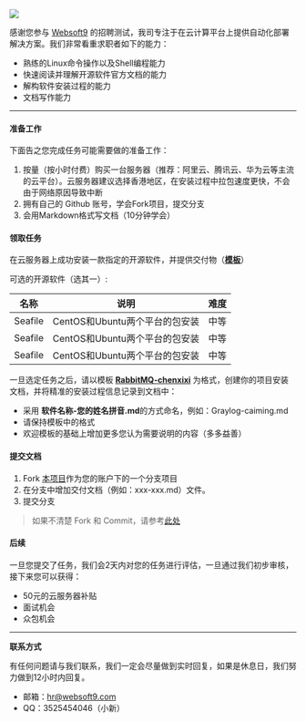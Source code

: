 ![](https://res.infoq.com/articles/continuous-testing-best-practices/en/headerimage/unlocking-continuous-testing-logo-big-1564402385131.jpg)

感谢您参与 [Websoft9](https://www.websoft9.com) 的招聘测试，我司专注于在云计算平台上提供自动化部署解决方案。我们非常看重求职者如下的能力：

* 熟练的Linux命令操作以及Shell编程能力
* 快速阅读并理解开源软件官方文档的能力
* 解构软件安装过程的能力
* 文档写作能力

---
#### 准备工作

下面告之您完成任务可能需要做的准备工作：

1. 按量（按小时付费）购买一台服务器（推荐：阿里云、腾讯云、华为云等主流的云平台）。云服务器建议选择香港地区，在安装过程中拉包速度更快，不会由于网络原因导致中断
2. 拥有自己的 Github 账号，学会Fork项目，提交分支
3. 会用Markdown格式写文档（10分钟学会）

#### 领取任务

在云服务器上成功安装一款指定的开源软件，并提供交付物（**[模板](/RabbitMQ-chenxixi.md)**）

可选的开源软件（选其一）:

| 名称     | 说明                           | 难度 |
| -------- | ------------------------------ | ---- |
| Seafile | CentOS和Ubuntu两个平台的包安装 | 中等 |
| Seafile | CentOS和Ubuntu两个平台的包安装 | 中等 |
| Seafile | CentOS和Ubuntu两个平台的包安装 | 中等 |

一旦选定任务之后，请以模板 **[RabbitMQ-chenxixi](/RabbitMQ-chenxixi.md)** 为格式，创建你的项目安装文档，并将精准的安装过程信息记录到文档中：

* 采用 **软件名称-您的姓名拼音.md**的方式命名，例如：Graylog-caiming.md
* 请保持模板中的格式
* 欢迎模板的基础上增加更多您认为需要说明的内容（多多益善）

#### 提交文档

1. Fork [本项目](https://github.com/Websoft9test/recruitment)作为您的账户下的一个分支项目
2. 在分支中增加交付文档（例如：xxx-xxx.md）文件。
3. 提交分支

> 如果不清楚 Fork 和 Commit，请参考[此处](https://help.github.com/cn/github/getting-started-with-github/fork-a-repo)

#### 后续

一旦您提交了任务，我们会2天内对您的任务进行评估，一旦通过我们初步审核，接下来您可以获得：

* 50元的云服务器补贴
* 面试机会
* 众包机会

---

**联系方式**

有任何问题请与我们联系，我们一定会尽量做到实时回复，如果是休息日，我们努力做到12小时内回复。

* 邮箱：hr@websoft9.com
* QQ：3525454046（小新）

